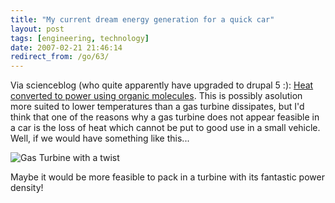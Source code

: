 ```yaml
---
title: "My current dream energy generation for a quick car"
layout: post
tags: [engineering, technology]
date: 2007-02-21 21:46:14
redirect_from: /go/63/
---
```


Via scienceblog (who quite apparently have upgraded to drupal 5 :): [Heat converted to power using organic molecules](http://www.scienceblog.com/cms/heat-converted-to-power-using-organic-molecules-12613.html). This is possibly asolution more suited to lower temperatures than a gas turbine dissipates, but I'd think that one of the reasons why a gas turbine does not appear feasible in a car is the loss of heat which cannot be put to good use in a small vehicle. Well, if we would have something like this...

![Gas Turbine with a twist](files/images/gas_turbine.gif)

Maybe it would be more feasible to pack in a turbine with its fantastic power density!